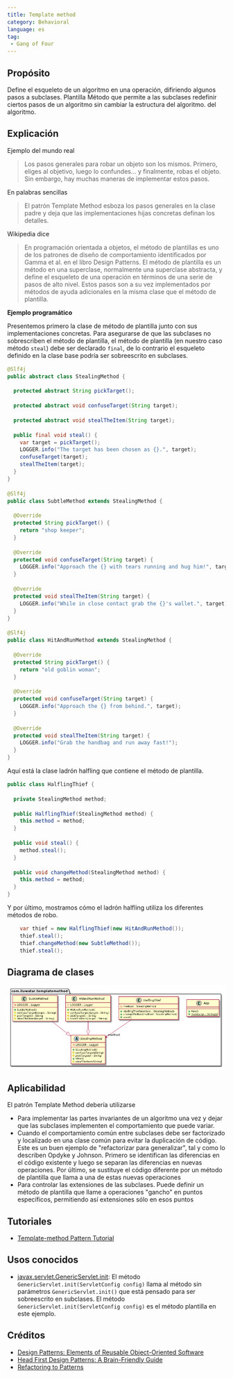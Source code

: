 ```yaml
---
title: Template method
category: Behavioral
language: es
tag:
 - Gang of Four
---
```


## Propósito

Define el esqueleto de un algoritmo en una operación, difiriendo algunos pasos a subclases. Plantilla
Método que permite a las subclases redefinir ciertos pasos de un algoritmo sin cambiar la estructura del algoritmo.
del algoritmo.

## Explicación

Ejemplo del mundo real

> Los pasos generales para robar un objeto son los mismos. Primero, eliges al objetivo, luego lo confundes...
> y finalmente, robas el objeto. Sin embargo, hay muchas maneras de implementar estos
> pasos.

En palabras sencillas

> El patrón Template Method esboza los pasos generales en la clase padre y deja que las implementaciones hijas concretas definan los detalles.

Wikipedia dice

> En programación orientada a objetos, el método de plantillas es uno de los patrones de diseño de comportamiento
> identificados por Gamma et al. en el libro Design Patterns. El método de plantilla es un método en una
> superclase, normalmente una superclase abstracta, y define el esqueleto de una operación en términos de
> una serie de pasos de alto nivel. Estos pasos son a su vez implementados por métodos de ayuda adicionales
> en la misma clase que el método de plantilla.

**Ejemplo programático**

Presentemos primero la clase de método de plantilla junto con sus implementaciones concretas.
Para asegurarse de que las subclases no sobrescriben el método de plantilla, el método de plantilla (en nuestro caso
método `steal`) debe ser declarado `final`, de lo contrario el esqueleto definido en la clase base podría
ser sobreescrito en subclases.

```java
@Slf4j
public abstract class StealingMethod {

  protected abstract String pickTarget();

  protected abstract void confuseTarget(String target);

  protected abstract void stealTheItem(String target);

  public final void steal() {
    var target = pickTarget();
    LOGGER.info("The target has been chosen as {}.", target);
    confuseTarget(target);
    stealTheItem(target);
  }
}

@Slf4j
public class SubtleMethod extends StealingMethod {

  @Override
  protected String pickTarget() {
    return "shop keeper";
  }

  @Override
  protected void confuseTarget(String target) {
    LOGGER.info("Approach the {} with tears running and hug him!", target);
  }

  @Override
  protected void stealTheItem(String target) {
    LOGGER.info("While in close contact grab the {}'s wallet.", target);
  }
}

@Slf4j
public class HitAndRunMethod extends StealingMethod {

  @Override
  protected String pickTarget() {
    return "old goblin woman";
  }

  @Override
  protected void confuseTarget(String target) {
    LOGGER.info("Approach the {} from behind.", target);
  }

  @Override
  protected void stealTheItem(String target) {
    LOGGER.info("Grab the handbag and run away fast!");
  }
}
```

Aquí está la clase ladrón halfling que contiene el método de plantilla.

```java
public class HalflingThief {

  private StealingMethod method;

  public HalflingThief(StealingMethod method) {
    this.method = method;
  }

  public void steal() {
    method.steal();
  }

  public void changeMethod(StealingMethod method) {
    this.method = method;
  }
}
```

Y por último, mostramos cómo el ladrón halfling utiliza los diferentes métodos de robo.

```java
    var thief = new HalflingThief(new HitAndRunMethod());
    thief.steal();
    thief.changeMethod(new SubtleMethod());
    thief.steal();
```

## Diagrama de clases

![alt text](./etc/template_method_urm.png "Template Method")

## Aplicabilidad

El patrón Template Method debería utilizarse

* Para implementar las partes invariantes de un algoritmo una vez y dejar que las subclases implementen el comportamiento que puede variar.
* Cuando el comportamiento común entre subclases debe ser factorizado y localizado en una clase común para evitar la duplicación de código. Este es un buen ejemplo de "refactorizar para generalizar", tal y como lo describen Opdyke y Johnson. Primero se identifican las diferencias en el código existente y luego se separan las diferencias en nuevas operaciones. Por último, se sustituye el código diferente por un método de plantilla que llama a una de estas nuevas operaciones
* Para controlar las extensiones de las subclases. Puede definir un método de plantilla que llame a operaciones "gancho" en puntos específicos, permitiendo así extensiones sólo en esos puntos

## Tutoriales

* [Template-method Pattern Tutorial](https://www.journaldev.com/1763/template-method-design-pattern-in-java)

## Usos conocidos

* [javax.servlet.GenericServlet.init](https://jakarta.ee/specifications/servlet/4.0/apidocs/javax/servlet/GenericServlet.html#init--):
El método `GenericServlet.init(ServletConfig config)` llama al método sin parámetros `GenericServlet.init()` que está pensado para ser sobreescrito en subclases.
El método `GenericServlet.init(ServletConfig config)` es el método plantilla en este ejemplo.

## Créditos

* [Design Patterns: Elements of Reusable Object-Oriented Software](https://www.amazon.com/gp/product/0201633612/ref=as_li_tl?ie=UTF8&camp=1789&creative=9325&creativeASIN=0201633612&linkCode=as2&tag=javadesignpat-20&linkId=675d49790ce11db99d90bde47f1aeb59)
* [Head First Design Patterns: A Brain-Friendly Guide](https://www.amazon.com/gp/product/0596007124/ref=as_li_tl?ie=UTF8&camp=1789&creative=9325&creativeASIN=0596007124&linkCode=as2&tag=javadesignpat-20&linkId=6b8b6eea86021af6c8e3cd3fc382cb5b)
* [Refactoring to Patterns](https://www.amazon.com/gp/product/0321213351/ref=as_li_tl?ie=UTF8&camp=1789&creative=9325&creativeASIN=0321213351&linkCode=as2&tag=javadesignpat-20&linkId=2a76fcb387234bc71b1c61150b3cc3a7)
